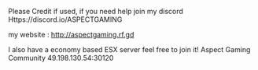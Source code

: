Please Credit if used, if you need help join my discord Https://discord.io/ASPECTGAMING

my website : http://aspectgaming.rf.gd

I also have a economy based ESX server feel free to join it! Aspect Gaming Community 49.198.130.54:30120
